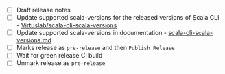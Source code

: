 - [ ] Draft release notes
- [ ] Update supported scala-versions for the released versions of Scala CLI - [Virtuslab/scala-cli-scala-versions ](https://github.com/Virtuslab/scala-cli-scala-versions)
- [ ] Update supported scala-versions in documentation - [scala-cli-scala-versions.md](https://github.com/VirtusLab/scala-cli/blob/main/website/docs/reference/scala-versions.md)
- [ ] Marks release as `pre-release` and then `Publish Release`
- [ ] Wait for green release CI build
- [ ] Unmark release as `pre-release` 